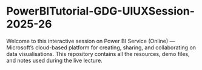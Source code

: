 # PowerBITutorial-GDG-UIUXSession-2025-26
Welcome to this interactive session on Power BI Service (Online) — Microsoft’s cloud-based platform for creating, sharing, and collaborating on data visualisations. This repository contains all the resources, demo files, and notes used during the live lecture.

